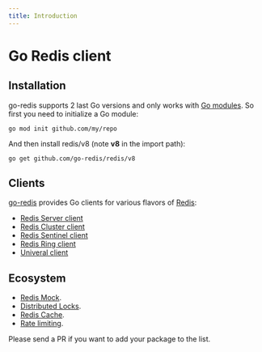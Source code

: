 ```yaml
---
title: Introduction
---
```


# Go Redis client

## Installation

go-redis supports 2 last Go versions and only works with
[Go modules](https://github.com/golang/go/wiki/Modules). So first you need to initialize a Go
module:

```shell
go mod init github.com/my/repo
```

And then install redis/v8 (note **v8** in the import path):

```shell
go get github.com/go-redis/redis/v8
```

## Clients

[go-redis](https://github.com/go-redis/redis) provides Go clients for various flavors of
[Redis](https://redis.io/):

- [Redis Server client](server.md)
- [Redis Cluster client](cluster.md)
- [Redis Sentinel client](sentinel.md)
- [Redis Ring client](ring.md)
- [Univeral client](universal.md)

## Ecosystem

- [Redis Mock](https://github.com/go-redis/redismock).
- [Distributed Locks](https://github.com/bsm/redislock).
- [Redis Cache](https://github.com/go-redis/cache).
- [Rate limiting](https://github.com/go-redis/redis_rate).

Please send a PR if you want to add your package to the list.
